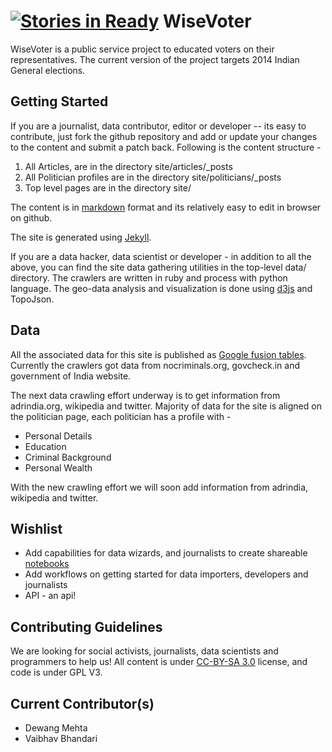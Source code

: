 [![Stories in Ready](https://badge.waffle.io/vaibhavb/wisevoter.png?label=ready)](https://waffle.io/vaibhavb/wisevoter)
WiseVoter
=========

WiseVoter is a public service project to educated voters on their representatives. 
The current version of the project targets 2014 Indian General elections.

Getting Started
---------------
If you are a journalist, data contributor, editor or developer -- its easy to contribute, just fork the github repository and add or update your changes to the content and submit a patch back. Following is the content structure - 

1. All Articles, are in the directory site/articles/_posts
2. All Politician profiles are in the directory site/politicians/_posts
3. Top level pages are in the directory site/

The content is in [markdown](https://github.com/adam-p/markdown-here/wiki/Markdown-Cheatsheet) format and its relatively easy to edit in browser on github. 

The site is generated using [Jekyll](http://jekyllrb.com/).

If you are a data hacker, data scientist or developer - in addition to all the above, you can find the site data gathering utilities in the top-level data/ directory. The crawlers are written in ruby and process with python language. The geo-data analysis and visualization is done using [d3js](http://www.d3js.org) and TopoJson.

Data
----
All the associated data for this site is published as [Google fusion tables](http://bit.ly/wv-tables). Currently the crawlers got data from nocriminals.org, govcheck.in and government of India website.

The next data crawling effort underway is to get information from adrindia.org, wikipedia and twitter. Majority of data for the site is aligned on the politician page, each politician has a profile with -
* Personal Details
* Education
* Criminal Background
* Personal Wealth

With the new crawling effort we will soon add information from adrindia, wikipedia and twitter.

Wishlist
--------
* Add capabilities for data wizards, and journalists to create shareable [notebooks](https://github.com/mulesoft/api-notebook)
* Add workflows on getting started for data importers, developers and journalists
* API - an api!

Contributing Guidelines
-----------------------
We are looking for social activists, journalists, data scientists and programmers to help us! All content is under [CC-BY-SA 3.0](http://creativecommons.org/licenses/by-sa/3.0/us/) license, and code is under GPL V3.


Current Contributor(s)
----------------------
* Dewang Mehta
* Vaibhav Bhandari
